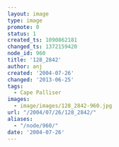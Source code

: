 ```yaml
---
layout: image
type: image
promote: 0
status: 1
created_ts: 1090862181
changed_ts: 1372159420
node_id: 960
title: '128_2842'
author: anj
created: '2004-07-26'
changed: '2013-06-25'
tags:
  - Cape Palliser
images:
  - image/images/128_2842-960.jpg
url: "/2004/07/26/128_2842/"
aliases:
  - "/node/960/"
date: '2004-07-26'
---
```


